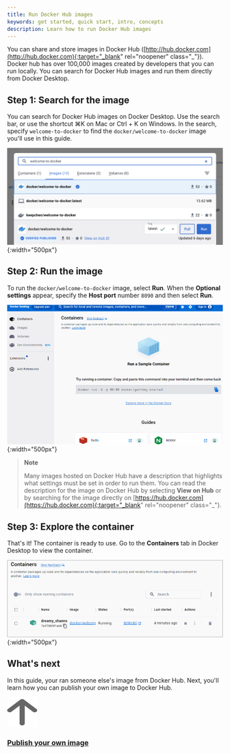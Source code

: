 ```yaml
---
title: Run Docker Hub images
keywords: get started, quick start, intro, concepts
description: Learn how to run Docker Hub images
---
```


You can share and store images in Docker Hub ([http://hub.docker.com](http://hub.docker.com){:target="_blank" rel="noopener" class="_"}). Docker hub has over 100,000 images created by developers that you can run locally. You can search for Docker Hub images and run them directly from Docker Desktop.

## Step 1: Search for the image

You can search for Docker Hub images on Docker Desktop. Use the search bar, or use the shortcut ⌘K on Mac or Ctrl + K on Windows. In the search, specify `welcome-to-docker` to find the `docker/welcome-to-docker` image you'll use in this guide.

![Search Docker Desktop for the welcome-to-docker image](images/getting-started-search.png){:width="500px"}

## Step 2: Run the image

To run the `docker/welcome-to-docker` image, select **Run**. When the **Optional settings** appear, specify the **Host port** number `8090` and then select **Run**.

![Running the image in Docker Desktop](images/getting-started-run.gif){:width="500px"}

> **Note**
>
> Many images hosted on Docker Hub have a description that highlights what settings must be set in order to run them. You can read the description for the image on Docker Hub by selecting **View on Hub** or by searching for the image directly on [https://hub.docker.com](https://hub.docker.com){:target="_blank" rel="noopener" class="_"}.

## Step 3: Explore the container

That's it! The container is ready to use. Go to the **Containers** tab in Docker Desktop to view the container.

![Viewing the Containers tab in Docker Desktop](images/getting-started-view.png){:width="500px"}

## What's next

In this guide, your ran someone else's image from Docker Hub. Next, you'll learn how you can publish your own image to Docker Hub.

<div class="component-container">
    <!--start row-->
    <div class="row">
     <div class="col-xs-12 col-sm-12 col-md-12 col-lg-4 block">
        <div class="component">
            <div class="component-icon">
                <a href="/get-started/publish-your-own-image/"><img src="/assets/images/arrow-up.svg" alt="publish your own image" width="70" height="70"></a>
            </div>
                <h3 id="publish-your-own-image"><a href="/get-started/publish-your-own-image/">Publish your own image</a></h3>
            </div>
        </div>
    </div>
</div>

